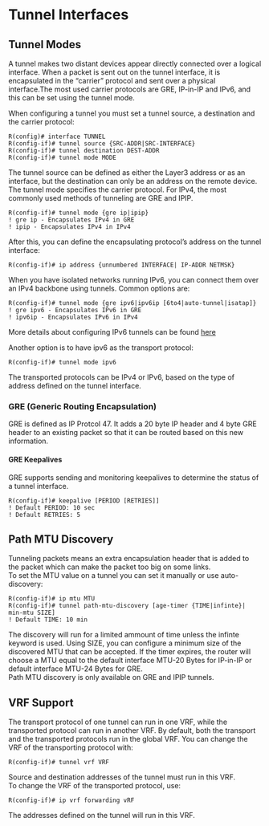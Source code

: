 # Tunnel Interfaces

## Tunnel Modes

A tunnel makes two distant devices appear directly connected over a logical interface. When a packet is sent out on the tunnel interface, it is encapsulated in the “carrier” protocol and sent over a physical interface.The most used carrier protocols are GRE, IP-in-IP and IPv6, and this can be set using the tunnel mode.

When configuring a tunnel you must set a tunnel source, a destination and the carrier protocol:

```
R(config)# interface TUNNEL
R(config-if)# tunnel source {SRC-ADDR|SRC-INTERFACE}
R(config-if)# tunnel destination DEST-ADDR
R(config-if)# tunnel mode MODE
```

The tunnel source can be defined as either the Layer3 address or as an interface, but the destination can only be an address on the remote device.\
The tunnel mode specifies the carrier protocol. For IPv4, the most commonly used methods of tunneling are GRE and IPIP.

```
R(config-if)# tunnel mode {gre ip|ipip}
! gre ip - Encapsulates IPv4 in GRE
! ipip - Encapsulates IPv4 in IPv4
```

After this, you can define the encapsulating protocol’s address on the tunnel interface:

```
R(config-if)# ip address {unnumbered INTERFACE| IP-ADDR NETMSK}
```

When you have isolated networks running IPv6, you can connect them over an IPv4 backbone using tunnels. Common options are:

```
R(config-if)# tunnel mode {gre ipv6|ipv6ip [6to4|auto-tunnel|isatap]}
! gre ipv6 - Encapsulates IPv6 in GRE
! ipv6ip - Encapsulates IPv6 in IPv4
```

More details about configuring IPv6 tunnels can be found [here](https://nyquist.eu/interconnecting-ipv6-and-ipv4/#2\_Tunnels)

Another option is to have ipv6 as the transport protocol:

```
R(config-if)# tunnel mode ipv6
```

The transported protocols can be IPv4 or IPv6, based on the type of address defined on the tunnel interface.

### GRE (Generic Routing Encapsulation)

GRE is defined as IP Protcol 47. It adds a 20 byte IP header and 4 byte GRE header to an existing packet so that it can be routed based on this new information.

#### GRE Keepalives

GRE supports sending and monitoring keepalives to determine the status of a tunnel interface.

```
R(config-if)# keepalive [PERIOD [RETRIES]]
! Default PERIOD: 10 sec
! Default RETRIES: 5
```

## Path MTU Discovery

Tunneling packets means an extra encapsulation header that is added to the packet which can make the packet too big on some links.\
To set the MTU value on a tunnel you can set it manually or use auto-discovery:

```
R(config-if)# ip mtu MTU
R(config-if)# tunnel path-mtu-discovery [age-timer {TIME|infinte}| min-mtu SIZE]
! Default TIME: 10 min
```

The discovery will run for a limited ammount of time unless the infinte keyword is used. Using SIZE, you can configure a minimum size of the discovered MTU that can be accepted. If the timer expires, the router will choose a MTU equal to the default interface MTU-20 Bytes for IP-in-IP or default interface MTU-24 Bytes for GRE.\
Path MTU discovery is only available on GRE and IPIP tunnels.

## VRF Support

The transport protocol of one tunnel can run in one VRF, while the transported protocol can run in another VRF. By default, both the transport and the transported protocols run in the global VRF. You can change the VRF of the transporting protocol with:

```
R(config-if)# tunnel vrf VRF
```

Source and destination addresses of the tunnel must run in this VRF.\
To change the VRF of the transported protocol, use:

```
R(config-if)# ip vrf forwarding vRF
```

The addresses defined on the tunnel will run in this VRF.
